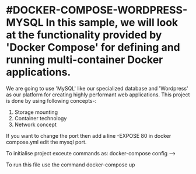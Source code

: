 # #DOCKER-COMPOSE-WORDPRESS-MYSQL In this sample, we will look at the functionality provided by 'Docker Compose' for defining and running multi-container Docker applications.

We are going to use 'MySQL' like our specialized database and 'Wordpress' as our platform for creating highly performant web applications.
This project is done by using following concepts-:
1. Storage mounting
2. Container technology
3. Network concept

If you want to change the port then add a line -EXPOSE 80 in docker compose.yml edit the mysql port.

To initialise project exceute commands as: docker-compose config --> 

To run this file use the command docker-compose up
            
                                
                                
